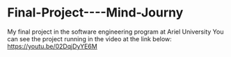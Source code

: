 # Final-Project----Mind-Journy
My final project in the software engineering program at Ariel University
You can see the project running in the video at the link below:
https://youtu.be/02DqjDyYE6M
